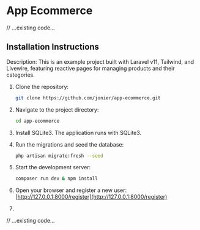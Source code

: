 # App Ecommerce

// ...existing code...

## Installation Instructions

Description: This is an example project built with Laravel v11, Tailwind, and Livewire, featuring reactive pages for managing products and their categories.

1. Clone the repository:
   ```sh
   git clone https://github.com/jonier/app-ecommerce.git
   ```

2. Navigate to the project directory:
   ```sh
   cd app-ecommerce
   ```

3. Install SQLite3. The application runs with SQLite3.


4. Run the migrations and seed the database:
   ```sh
   php artisan migrate:fresh --seed
   ```

5. Start the development server:
   ```sh
   composer run dev & npm install
   ```

6. Open your browser and register a new user:
   [http://127.0.0.1:8000/register](http://127.0.0.1:8000/register)

7. 

// ...existing code...
